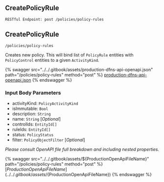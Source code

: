 
## CreatePolicyRule
`RESTful Endpoint: post /policies/policy-rules`


## CreatePolicyRule
`/policies/policy-rules`

Creates new policy. This will bind list of `PolicyRule` entities with `PolicyControl` entities to a given `ActivityKind`.

{% swagger src="../../.gitbook/assets/production-dfns-api-openapi.json" path="/policies/policy-rules" method="post" %}
[production-dfns-api-openapi.json](../../.gitbook/assets/production-dfns-api-openapi.json)
{% endswagger %}



### Input Body Parameters
* activityKind: `PolicyActivityKind` 
* isImmutable: `Bool` 
* description: `String` 
* name: `String` [_Optional_] 
* controlIds: `EntityId[]` 
* ruleIds: `EntityId[]` 
* status: `PolicyStatus` 
* filter: `PolicyObjectFilter` [_Optional_] 

_Please consult OpenAPI file full breakdown and including nested properties._


{% swagger src="../../.gitbook/assets/${ProductionOpenApiFileName}" path="/policies/policy-rules" method="post" %}
[${ProductionOpenApiFileName}](../../.gitbook/assets/${ProductionOpenApiFileName})
{% endswagger %}
